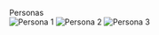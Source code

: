 Personas  
![Persona 1](https://cloud.githubusercontent.com/assets/12971916/8335652/07def164-1a6d-11e5-882f-32f31cf0c320.jpg)
![Persona 2](https://cloud.githubusercontent.com/assets/12971916/8335645/022aca0e-1a6d-11e5-9f45-e12b9619ba2d.jpg)
![Persona 3](https://cloud.githubusercontent.com/assets/12971916/8335651/07d77cae-1a6d-11e5-9c84-f4a4b6fbd6f6.jpg)
